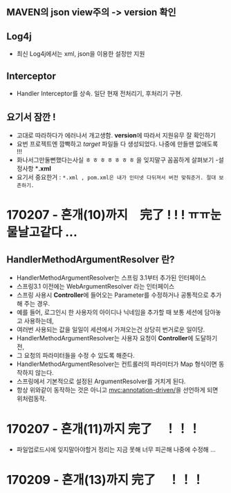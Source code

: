 ## MAVEN의 **json view**주의 -> version 확인

## Log4j
- 최신 Log4j에서는 xml, json을 이용한 설정만 지원

## Interceptor 
- Handler Interceptor를 상속. 일단 현재 전처리기, 후처리기 구현.

## 요기서 잠깐 ! 
- 고대로 따라하다가 에러나서 개고생함. **version**에 따라서 지원유무 잘 확인하기
- 요번 프로젝트엔 깜빡하고 *target* 파일들 다 생성되었다. 나중에 만들땐 없애도록 !!!  
- 화나서그만둘뻔했다는사실 ㅎ ㅎ ㅎ ㅎ ㅎ ㅎ ㅎ 을 잊지말구 꼼꼼하게 살펴보기 -설정사항 ***.xml**
- 요기서 중요한거 : `*.xml , pom.xml은 내가 인터넷 다뒤져서 버전 맞춰준거. 절대 보존하기.`

# 170207 - 흔개(10)까지　完了 ! ! ! ㅠㅠ눈물날고같다 ... 

## HandlerMethodArgumentResolver 란?
- HandlerMethodArgumentResolver는 스프링 3.1부터 추가된 인터페이스 
- 스프링3.1 이전에는 WebArgumentResolver 라는 인터페이스 
- 스프링 사용시 **Controller**에 들어오는 Parameter를 수정하거나 공통적으로 추가해 주는 경우.
- 예를 들어, 로그인시 한 사용자의 아이디나 닉네임을 추가할 때 보통 세션에 담아놓고 사용하는데, 
- 여러번 사용되는 값을 일일이 세션에서 가져오는건 상당히 번거로운 일이당.
- HandlerMethodArgumentResolver는 사용자 요청이 **Controller**에 도달하기 전, 
- 그 요청의 파라미터들을 수정 수 있도록 해준다. 
- HandlerMethodArgumentResolver는 컨트롤러의 파라미터가 Map 형식이면 동작하지 않는다.
- 스프링에서 기본적으로 설정된 ArgumentResolver를 거치게 된다.
- 항상 위와같이 동작하는 것은 아니고 <mvc:annotation-driven/>을 선언하게 되면 위처럼동작. 

# 170207 - 흔개(11)까지 完了　！！！

- 파일업로드시에 잊지말아야할거 정리는 지금 못해 너무 피곤해 나중에 수정해 ... 

# 170209 - 흔개(13)까지 完了　！！！

